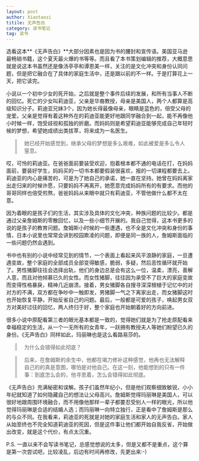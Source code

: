 ```yaml
---
layout: post
author: Xiaotaozi
titile: 无声告白
category: 读书笔记
tag: 读书
---
```




选看这本**《无声告白》**大部分因素也是因为书的腰封和宣传语。美国亚马逊最畅销书籍，这个夏天最火爆的书等等。而且看了本书策划编辑的推荐，大概意思就是说这本书虽然还是像汤亭亭和谭恩美一样，关注的是文化冲突和身份认同问题，但是把它融合在了具体的家庭生活中，还是跟以前的不一样。于是打算花上一天，把它读完。

小说以一个初中少女的死开始，之后就是整个事件后续的发展，和所有当事人不断的回忆。死亡的少女叫莉迪亚，父亲是华裔教授，母亲是美国人，两个人都算是高级知识分子。莉迪亚兄妹3个，因为她长得最像母亲，眼睛是蓝色的，倍受父母的宠爱。父亲是觉得有着这种外在的莉迪亚能更好地跟同学融合到一起，能不再像他小时候一样，饱受歧视和孤独的折磨。而妈妈则是希望莉迪亚能够完成自己年轻时候的梦想，希望她成绩出类拔萃，将来成为一名医生。

<blockquote style="padding:0px 20px;border-left:5px solid #c9c9c9;">她已经开始感觉到，继承父母的梦想是多么艰难，如此被爱是多么令人窒息。</blockquote>

哎，可怜的莉迪亚。在爸爸面前要装受欢迎，抱着根本都不通的电话在打，在妈妈面前，要装好学生，妈妈买的一切书本都要假装很喜欢，报的一切课程都要去上。莉迪亚的内心是痛苦的，可是为了她自己的承诺，她一直在坚持。她曾在妈妈离家出走归来的时候许愿，只要妈妈不再离开，她愿意完成妈妈所有的有要求。而他的哥哥同样也倍受煎熬，爸爸妈妈从来眼中就只有莉迪亚，不管他做什么都不太在意。

因为着眼的是孩子们的生活，其实涉及具体的文化冲突，种族问题的比较少。都是通过父亲詹姆斯的零散回忆，以及一些小细节开展的。我自己觉得，这本书更多的说的是孩子的教育问题。詹姆斯小时候的一些遭遇，也不全是文化冲突和身份的事情，日本小说里也常常会讲到校园欺凌的问题，即便是同一族的人，詹姆斯面临的一些问题仍然会遇到。

书中也有别的小说中经常见到的情节，一个表面上看起来风平浪静的家庭，一旦遭遇变故，整个家庭的全部成员全部变得敏感，脆弱，多疑，然后恶性循环就开始了。男性猪脚往往会选择出轨，他们的身边总是会有这么一位，温柔，漂亮，善解人意，而且对他倾慕已久的女性。而女性猪脚，往往因为承受不了巨大的家庭变故而变得性格暴戾，精神几近崩溃。接着，男女猪脚各自搜寻深深根植于记忆中的对对方的不满，双方都在争吵中一触即发，男猪脚一气之下离家出走，而女猪脚这时也开始恢复平静，开始反省自己的问题。最后，一般都是可爱的孩子，唤起男女双方对美好过往的回忆，两人终归于好，整个家庭也开始朝着好的方向前进。

很多小说中原配看第三者的眼光基本都是一致的，觉得她们就是为了抢走原配看来幸福稳定的生活，从一个一无所有的女青年，一跃拥有教授夫人等她们盼望已久的身份。《无声告白》同样如此，玛丽琳也是这么看路易莎的。

<blockquote style="padding:0px 20px;border-left:5px solid #c9c9c9;">为什么会错得如此彻底？</blockquote>

<blockquote style="padding:0px 20px;border-left:5px solid #c9c9c9;">后来，在詹姆斯的余生中，他都在竭力修补这种感觉，他再也无法解释自己的的真是意图，哪怕是对他自己。在这一刻，他能想到的只有一件事：到底怎么会的，他寻思着，怎么会错得如此彻底。</blockquote>


《无声告白》充满秘密和误解。孩子们虽然年纪小，但是他们观察细致敏锐，小小年纪就知道了如何隐藏自己的想法让父母高兴。詹姆斯觉得玛丽琳是美国人，可以很好地跟周围环境融合，而不用像他那样一辈子都要忍受别人一样的眼光，所以他觉得玛丽琳是合适的结婚人选；而玛丽琳一向特立独行，正是看中了詹姆斯是那么的与众不同。在我看来，莉迪亚的死就是对她的家庭生活和家人的无声告白。家人从始至终也不完全知道莉迪亚的死因，但是这件事让他们都开始自我反省，开始做出改变，就是这个代价，有点太沉重。

P.S. 一直以来不会写读书笔记，总感觉想说的太多，但是又都不是重点，这个算是第一次尝试吧，比较凌乱，后边有时间再修改，先更出来:-)